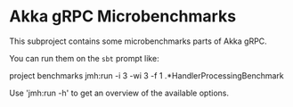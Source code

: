 # Akka gRPC Microbenchmarks

This subproject contains some microbenchmarks parts of Akka gRPC.

You can run them on the `sbt` prompt like:

   project benchmarks
   jmh:run -i 3 -wi 3 -f 1 .*HandlerProcessingBenchmark

Use 'jmh:run -h' to get an overview of the available options.